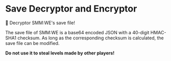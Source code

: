 # Save Decryptor and Encryptor

🔨 Decryptor SMM:WE's save file!

The save file of SMM:WE is a base64 encoded JSON with a 40-digit HMAC-SHA1 checksum. As long as the corresponding checksum is calculated, the save file can be modified.

**Do not use it to steal levels made by other players!**
